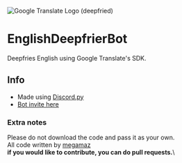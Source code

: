 ![Google Translate Logo (deepfried)](https://media.discordapp.net/attachments/741078845750247445/742101680606412820/Translate2.png?width=1282&height=403)

# EnglishDeepfrierBot
 Deepfries English using Google Translate's SDK.

## Info
- Made using [Discord.py](https://discordpy.readthedocs.io/en/latest/)
- [Bot invite here](https://discord.com/api/oauth2/authorize?client_id=692119694580383814&permissions=19456&scope=bot)

### Extra notes
Please do not download the code and pass it as your own.\
All code written by [megamaz](https://github.com/megamaz/)\
**if you would like to contribute, you can do pull requests.**\
